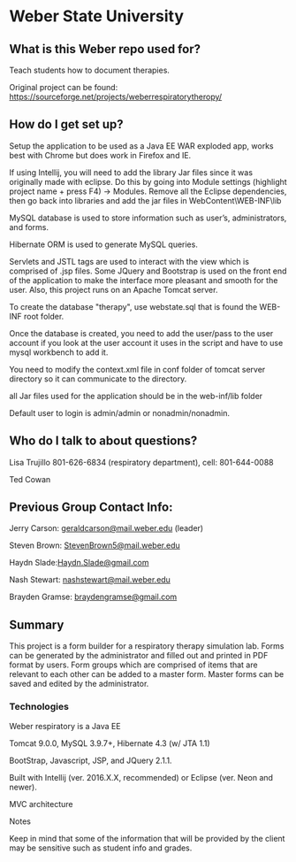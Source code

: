 # Weber State University
## What is this Weber repo used for?
Teach students how to document therapies.

Original project can be found: https://sourceforge.net/projects/weberrespiratorytheropy/

## How do I get set up?

Setup the application to be used as a Java EE WAR exploded app, works best with Chrome but does work in Firefox and IE.

If using Intellij, you will need to add the library Jar files since it was originally made with eclipse. Do this by going into Module settings (highlight project name + press F4) -> Modules. Remove all the Eclipse dependencies, then go back into libraries and add the jar files in WebContent\WEB-INF\lib

MySQL database is used to store information such as user’s, administrators, and forms.

Hibernate ORM is used to generate MySQL queries.

Servlets and JSTL tags are used to interact with the view which is comprised of .jsp files. Some JQuery and Bootstrap is used on the front end of the application to make the interface more pleasant and smooth for the user. Also, this project runs on an Apache Tomcat server.

To create the database "therapy", use webstate.sql that is found the WEB-INF root folder.

Once the database is created, you need to add the user/pass to the user account if you look at the user account it uses in the script and have to use mysql workbench to add it.

You need to modify the context.xml file in conf folder of tomcat server directory so it can communicate to the directory.

all Jar files used for the application should be in the web-inf/lib folder

Default user to login is admin/admin or nonadmin/nonadmin.

## Who do I talk to about questions?

Lisa Trujillo 801-626-6834 (respiratory department), cell: 801-644-0088

Ted Cowan

## Previous Group Contact Info:

Jerry Carson: geraldcarson@mail.weber.edu (leader)

Steven Brown: StevenBrown5@mail.weber.edu

Haydn Slade:Haydn.Slade@gmail.com

Nash Stewart: nashstewart@mail.weber.edu

Brayden Gramse: braydengramse@gmail.com

## Summary

This project is a form builder for a respiratory therapy simulation lab. Forms can be generated by the administrator and filled out and printed in PDF format by users. Form groups which are comprised of items that are relevant to each other can be added to a master form. Master forms can be saved and edited by the administrator.

### Technologies

Weber respiratory is a Java EE

Tomcat 9.0.0, MySQL 3.9.7+, Hibernate 4.3 (w/ JTA 1.1)

BootStrap, Javascript, JSP, and JQuery 2.1.1.

Built with Intellij (ver. 2016.X.X, recommended) or Eclipse (ver. Neon and newer).

MVC architecture

Notes

Keep in mind that some of the information that will be provided by the client may be sensitive such as student info and grades.
